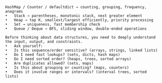    HashMap / Counter / defaultdict → counting, grouping, frequency, anagrams
	•	Stack → parentheses, monotonic stack, next greater element
	•	Heap → top K, smallest/largest efficiently, priority processing
	•	Set → uniqueness, fast membership check
	•	Queue / Deque → BFS, sliding window, double-ended operations

    Before thinking about data structures, you need to deeply understand the input, output, and constraints.
	•	Ask yourself:
	•	Is this sequence/order sensitive? (arrays, strings, linked lists)
	•	Do I need fast lookups? (sets, dicts, hash maps)
	•	Do I need sorted order? (heaps, trees, sorted arrays)
	•	Are duplicates allowed? (sets, maps)
	•	Is this about grouping or counting? (maps, counters)
	•	Does it involve ranges or intervals? (interval trees, sorted lists)
    

    